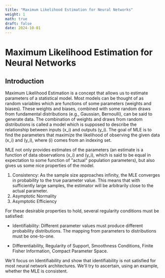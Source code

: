 ```yaml
---
title: "Maximum Likelihood Estimation for Neural Networks"
weight: 1
math: true
draft: false
date: 2024-10-01
---
```


<!-- markdownlint-disable MD025 MD013 -->

# Maximum Likelihood Estimation for Neural Networks

## Introduction

Maximum Likelihood Estimation is a concept that allows us to estimate parameters of a statistical model. Most models can be thought of as random variables which are functions of some parameters (weights and biases). These weights and biases, combined with some random draws from fundamental distributions (e.g., Gaussian, Bernoulli), can be said to generate data. The combination of weights and draws from random distributions is called a model which is supposed to describe the relationship between inputs \(x_i\) and outputs \(y_i\). The goal of MLE is to find the parameters that maximize the likelihood of observing the given data \(x_i\) and \(y_i\), where \(i\) comes from an indexing set.

MLE not only provides estimates of the parameters (an estimate is a function of data observations \(x_i\) and \(y_i\), which is said to be equal in expectation to some function of "actual" population parameters), but also gives us some nice properties of the model.

1. Consistency: As the sample size approaches infinity, the MLE converges in probability to the true parameter value. This means that with sufficiently large samples, the estimator will be arbitrarily close to the actual parameter.
2. Asymptotic Normality
3. Asymptotic Efficiency

For these desirable properties to hold, several regularity conditions must be satisfied:

- Identifiability: Different parameter values must produce different probability distributions. The mapping from parameters to distributions must be one-to-one.

- Differentiability, Regularity of Support, Smoothness Conditions, Finite Fisher Information, Compact Parameter Space.

We'll focus on Identifiability and show that identifiability is not satisfied for most neural network architectures. We'll try to ascertain, using an example, whether the MLE is consistent.
